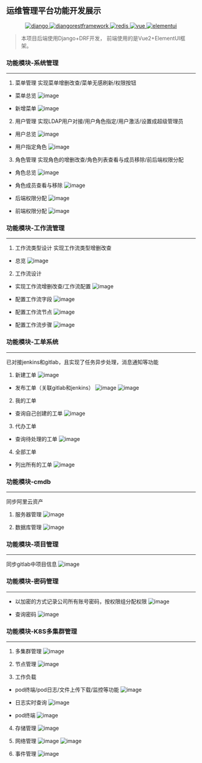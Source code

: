 ## 运维管理平台功能开发展示

<p align="center">
  <a href="https://golang.google.cn/">
    <img src="https://img.shields.io/badge/Django-3.4.12-green.svg" alt="django">
  </a>
  <a href="https://gin-gonic.com/">
    <img src="https://img.shields.io/badge/djangorestframework-3.12.4-green.svg" alt="djangorestframework">
  </a>
  <a href="https://redis.io/">
    <img src="https://img.shields.io/badge/redis-3.2.100-brightgreen.svg" alt="redis">
  </a>
  <a href="https://vuejs.org/">
    <img src="https://img.shields.io/badge/Vue-2.6.14-orange.svg" alt="vue">
  </a>
  <a href="https://antdv.com/docs/vue/introduce-cn/">
    <img src="https://img.shields.io/badge/ElementUI-2.13.12-green.svg" alt="elementui">
  </a>
</p>

> 本项目后端使用Django+DRF开发， 前端使用的是Vue2+ElementUI框架。

### 功能模块-系统管理
---
1. 菜单管理
实现菜单增删改查/菜单无感刷新/权限按钮
- 菜单总览
![image](https://user-images.githubusercontent.com/32893009/199173493-62650fa1-d25d-48c5-be27-01880cb8d2cc.png)

- 新增菜单
![image](https://user-images.githubusercontent.com/32893009/199173697-78410756-a311-469f-9edd-e35429aa3286.png)

2. 用户管理
实现LDAP用户对接/用户角色指定/用户激活/设置成超级管理员
- 用户总览
![image](https://user-images.githubusercontent.com/32893009/199173886-0689d14a-1ef9-4f99-aa96-4cd50fb7a509.png)

- 用户指定角色
![image](https://user-images.githubusercontent.com/32893009/199173960-b029e826-6d55-4e1f-b30e-624fff9592de.png)

3. 角色管理
实现角色的增删改查/角色列表查看与成员移除/前后端权限分配
- 角色总览
![image](https://user-images.githubusercontent.com/32893009/199174112-2655015e-59c2-4ace-aa20-e9640ef7f695.png)

- 角色成员查看与移除
![image](https://user-images.githubusercontent.com/32893009/199174136-f930bd6c-b297-4f17-881f-907b37418ab9.png)

- 后端权限分配
![image](https://user-images.githubusercontent.com/32893009/199174230-7591c07a-3d60-4518-953b-9c8c5cae9e65.png)

- 前端权限分配
![image](https://user-images.githubusercontent.com/32893009/199174351-530aae46-8afa-4c83-baff-194d3a84c06b.png)


### 功能模块-工作流管理
---
1. 工作流类型设计
实现工作流类型增删改查
- 总览
![image](https://user-images.githubusercontent.com/32893009/199174808-c5195eba-8d36-47e1-8b54-fafe3cd129da.png)

2. 工作流设计
- 实现工作流增删改查/工作流配置
![image](https://user-images.githubusercontent.com/32893009/199175074-5046394b-98ff-4e85-b250-9ad112170bcc.png)

- 配置工作流字段
![image](https://user-images.githubusercontent.com/32893009/199175199-0729e644-c8ba-4aa0-b05d-29fc0f4306d8.png)

- 配置工作流节点
![image](https://user-images.githubusercontent.com/32893009/199175287-a5c93035-5e87-4f1a-9c5a-ce7837c09e8f.png)

- 配置工作流步骤
![image](https://user-images.githubusercontent.com/32893009/199175320-9f3d0b8d-9d9e-4845-b8c1-4e7f1d8ec088.png)


### 功能模块-工单系统
---
已对接jenkins和gitlab，且实现了任务异步处理，消息通知等功能
1. 新建工单
![image](https://user-images.githubusercontent.com/32893009/199175492-f326a545-81a6-4c63-9e85-d9d35879d61b.png)

- 发布工单（关联gitlab和jenkins）
![image](https://user-images.githubusercontent.com/32893009/199175620-d3648b4c-1ab3-401a-9624-c186284b9459.png)
![image](https://user-images.githubusercontent.com/32893009/199175886-0bd1e62b-0111-46bc-9cfb-6cb373399542.png)

2. 我的工单
- 查询自己创建的工单
![image](https://user-images.githubusercontent.com/32893009/199175948-ccd31527-e92f-4d33-ad6d-32f506f0aee3.png)

3. 代办工单
- 查询待处理的工单
![image](https://user-images.githubusercontent.com/32893009/199176033-9ee2730a-c71c-4658-a0dc-9eb6516d9c40.png)

4. 全部工单
- 列出所有的工单
![image](https://user-images.githubusercontent.com/32893009/199176131-b4f70bf3-269a-49b6-8a8b-215560ff145d.png)


### 功能模块-cmdb
---
同步阿里云资产
1. 服务器管理
![image](https://user-images.githubusercontent.com/32893009/199176400-c938cbb1-d171-45d6-8013-c09e827fcc12.png)

2. 数据库管理
![image](https://user-images.githubusercontent.com/32893009/199176561-b8585c11-a656-441c-a55c-2c8e69c5f1c2.png)


### 功能模块-项目管理
---
同步gitlab中项目信息
![image](https://user-images.githubusercontent.com/32893009/199177025-1249a654-5701-4388-9af3-92e14f3efe0a.png)


### 功能模块-密码管理
---
- 以加密的方式记录公司所有账号密码，按权限组分配权限
![image](https://user-images.githubusercontent.com/32893009/199177648-219d8d34-2612-453f-a59a-5004d71173f5.png)

- 查询密码
![image](https://user-images.githubusercontent.com/32893009/199177694-f8235c03-01b2-4e64-b9f8-36fca3525aa8.png)



### 功能模块-K8S多集群管理
---
1. 多集群管理
![image](https://user-images.githubusercontent.com/32893009/199178126-c5a892e9-1b77-4398-9be6-df07d600f5ca.png)

2. 节点管理
![image](https://user-images.githubusercontent.com/32893009/199178207-b436637b-49b1-4ca2-88b4-f25b1c6f4247.png)


3. 工作负载
- pod终端/pod日志/文件上传下载/监控等功能
![image](https://user-images.githubusercontent.com/32893009/199178397-0e54647d-b05e-45f0-9d87-0da84a9c521a.png)

- 日志实时查询
![image](https://user-images.githubusercontent.com/32893009/199178614-a8445725-b553-46db-b416-a8f1fe7142b4.png)

- pod终端
![image](https://user-images.githubusercontent.com/32893009/199178733-59ded17b-671a-4f5c-a4e6-4638e4411a21.png)


4. 存储管理
![image](https://user-images.githubusercontent.com/32893009/199178801-38949410-a249-40cc-b9bd-d57e525e2865.png)


5. 网络管理
![image](https://user-images.githubusercontent.com/32893009/199178877-7cd1990f-59d5-441c-b1d7-de0e11d40594.png)
![image](https://user-images.githubusercontent.com/32893009/199179210-e332ede1-4fed-48b2-88bc-7b9e5c486756.png)


6. 事件管理
![image](https://user-images.githubusercontent.com/32893009/199179391-01445919-c7d3-466e-bcd9-6a6b04ae8fb3.png)

